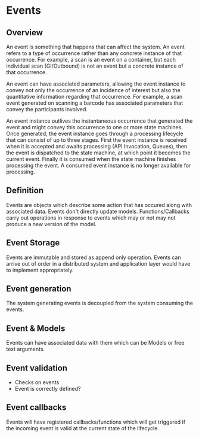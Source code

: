 # Events

## Overview

An event is something that happens that can affect the system. An event refers to a type of occurrence rather than any concrete instance of that occurrence. For example,  a scan is an event on a container, but each individual scan (GI/Outbound) is not an event but a concrete instance of that occurrence.

An event can have associated parameters, allowing the event instance to convey not only the occurrence of an incidence of interest but also the quantitative information regarding that occurrence. For example, a scan event generated on scanning a barcode has associated parameters that convey the participants involved.

An event instance outlives the instantaneous occurrence that generated the event and might convey this occurrence to one or more state machines. Once generated, the event instance goes through a processing lifecycle that can consist of up to three stages. First the event instance is received when it is accepted and awaits processing (API Invocation, Queues), then the event is dispatched to the state machine, at which point it becomes the current event. Finally it is consumed when the state machine finishes processing the event. A consumed event instance is no longer available for processing.

## Definition

Events are objects which describe some action that has occured along with associated data. Events don't directly update models. Functions/Callbacks carry out operations in response to events which may or not may not produce a new version of the model.

## Event Storage

Events are immutable and stored as append only operation. Events can arrive out of order in a distributed system and application layer would have to implement appropriately.

## Event generation

The system generating events is decoupled from the system consuming the events. 

## Event & Models

Events can have associated data with them which can be Models or free text arguments.

## Event validation

- Checks on events
- Event is correctly defined?

## Event callbacks

Events will have registered callbacks/functions which will get triggered if the incoming event is valid at the current state of the lifecycle.